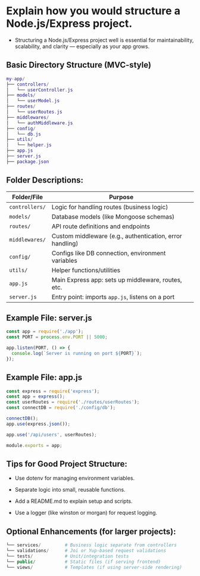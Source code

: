 # Explain how you would structure a Node.js/Express project.

- Structuring a Node.js/Express project well is essential for maintainability, scalability, and clarity — especially as your app grows.

## Basic Directory Structure (MVC-style)
```lua
my-app/
├── controllers/
│   └── userController.js
├── models/
│   └── userModel.js
├── routes/
│   └── userRoutes.js
├── middlewares/
│   └── authMiddleware.js
├── config/
│   └── db.js
├── utils/
│   └── helper.js
├── app.js
├── server.js
├── package.json
```

## Folder Descriptions:
| Folder/File     | Purpose                                              |
|-----------------|------------------------------------------------------|
| `controllers/`  | Logic for handling routes (business logic)           |
| `models/`       | Database models (like Mongoose schemas)              |
| `routes/`       | API route definitions and endpoints                  |
| `middlewares/`  | Custom middleware (e.g., authentication, error handling) |
| `config/`       | Configs like DB connection, environment variables    |
| `utils/`        | Helper functions/utilities                           |
| `app.js`        | Main Express app: sets up middleware, routes, etc.   |
| `server.js`     | Entry point: imports `app.js`, listens on a port     |


## Example File: server.js
```js
const app = require('./app');
const PORT = process.env.PORT || 5000;

app.listen(PORT, () => {
  console.log(`Server is running on port ${PORT}`);
});
```
## Example File: app.js
```js
const express = require('express');
const app = express();
const userRoutes = require('./routes/userRoutes');
const connectDB = require('./config/db');

connectDB();
app.use(express.json());

app.use('/api/users', userRoutes);

module.exports = app;
```

## Tips for Good Project Structure:
- Use dotenv for managing environment variables.

- Separate logic into small, reusable functions.

- Add a README.md to explain setup and scripts.

- Use a logger (like winston or morgan) for request logging.

## Optional Enhancements (for larger projects):
```php
└── services/         # Business logic separate from controllers
└── validations/      # Joi or Yup-based request validations
└── tests/            # Unit/integration tests
└── public/           # Static files (if serving frontend)
└── views/            # Templates (if using server-side rendering)
```
